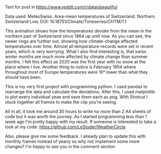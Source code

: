 Text for post in https://www.reddit.com/r/dataisbeautiful

Data used:
MeteoSwiss. Area-mean temperatures of Switzerland. 
  Northern Switzerland Low, DOI: 10.18751/Climate/Timeseries/CHTM/1.1

This animation shows how the temperatures deviate from the mean in the northern part of Switzerland since 1864 up until now.
As you can see, the newer rings are further out, showing how climate-change affected temperatures over time.
Almost all temperature-records were set in recent years, which is very worrying.
What I also find interesting is, that swiss winter months are much more affected by climate change than summer months. 
I felt this effect as 2020 was the first year with no snow at the place where I live.
Another thing to notice is February 1954 where throughout most of Europe temperatures were 10° lower than what they should have been.

This is my very first project with programming python.
I used pandas to rearrange the data and calculate the deviations.
After this, I used matplotlib to plot every individual yeae and save them each as png.
With Shotcut I stuck together all frames to make the clip you're seeing.

All in all, it took me around 30 hours to write no more than 2 A4 sheets of code but it was worth the journey.
As I started programming less than 1 week ago I'm pretty happy with my result.
If someone is interested to take a look at my code: https://github.com/LeStuder/WeatherCircle

Also, please give me some feedback. I already plan to update this with monthly frames instead of yearly so why not implement some more changes?
I'm happy to see you in the comment section
